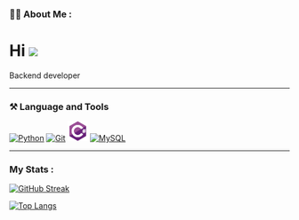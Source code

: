 ### 👨‍💻 About Me :
Hi ![](https://user-images.githubusercontent.com/18350557/176309783-0785949b-9127-417c-8b55-ab5a4333674e.gif)
=============================================================================================================================

Backend developer


---
### ⚒️ Language and Tools

<p align="left">
<a href="" target="_blank" rel="noreferrer"><img src="https://raw.githubusercontent.com/danielcranney/readme-generator/main/public/icons/skills/python-colored.svg" width="36" height="36" alt="Python" /></a>
<a href="" target="_blank" rel="noreferrer"><img src="https://raw.githubusercontent.com/danielcranney/readme-generator/main/public/icons/skills/git-colored.svg" width="36" height="36" alt="Git" /></a>
<a href="" target="_blank" rel="noreferrer"><img src="https://github.com/devicons/devicon/blob/master/icons/csharp/csharp-original.svg" width="36" height="36" alt="C#" /></a>
<a href="" target="_blank" rel="noreferrer"><img src="https://raw.githubusercontent.com/danielcranney/readme-generator/main/public/icons/skills/mysql-colored.svg" width="36" height="36" alt="MySQL" /></a>
</p>

---
### My Stats :
[![GitHub Streak](http://github-readme-streak-stats.herokuapp.com?user=Ri4Flaice&theme=tokyonight-duo)](https://git.io/streak-stats)


[![Top Langs](https://github-readme-stats.vercel.app/api/top-langs/?username=Ri4Flaice&layout=donut-vertical&theme=transparent)](https://github.com/anuraghazra/github-readme-stats)
